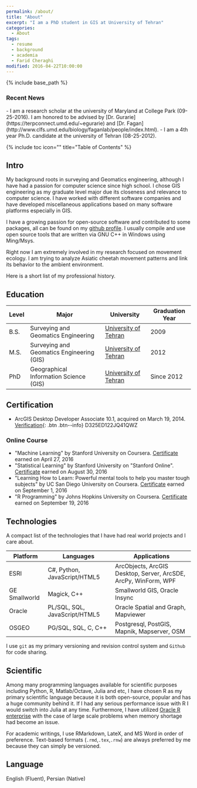```yaml
---
permalink: /about/
title: "About"
excerpt: "I am a PhD student in GIS at University of Tehran"
categories:
  - About
tags:
  - resume
  - background
  - academia
  - Farid Cheraghi
modified: 2016-04-22T10:00:00
---
```


{% include base_path %}

<h3 class="archive__subtitle">Recent News</h3>
- I am a research scholar at the university of Maryland at College Park (09-25-2016). I am honored to be advised by [Dr. Gurarie](https://terpconnect.umd.edu/~egurarie) and [Dr. Fagan](http://www.clfs.umd.edu/biology/faganlab/people/index.html).
- I am a 4th year Ph.D. candidate at the university of Tehran (08-25-2012).
 
{% include toc icon="" title="Table of Contents" %}

## Intro

My background roots in surveying and Geomatics engineering, although I have had a passion for computer science since high school. I chose GIS engineering as my graduate level major due its closeness and relevance to computer science. I have worked with different software companies and have developed miscellaneous applications based on many software platforms especially in GIS.

I have a growing passion for open-source software and contributed to some packages, all can be found on my [github profile](https://github.com/faridcher). I usually compile and use open source tools that are written via GNU C++ in Windows using Ming/Msys.

Right now I am extremely involved in my research focused on movement ecology. I am trying to analyze Asiatic cheetah movement patterns and link its behavior to the ambient environment.

Here is a short list of my professional history.

## Education

|Level|Major|University|Graduation Year|
---|---|---|---|
B.S.|Surveying and Geomatics Engineering|[University of Tehran](http://ut.ac.ir/en)|2009|
M.S.|Surveying and Geomatics Engineering (GIS)|[University of Tehran](http://ut.ac.ir/en)|2012|
PhD|Geographical Information Science (GIS)|[University of Tehran](http://ut.ac.ir/en)|Since 2012|

## Certification
- ArcGIS Desktop Developer Associate 10.1, acquired on March 19, 2014.<br/>
[Verification](http://www.esri.com/CertificationVerification){: .btn .btn--info} D325ED122JQ41QWZ

### Online Course
- "Machine Learning" by Stanford University on Coursera. [Certificate](https://www.coursera.org/account/accomplishments/certificate/GZLLTAVPWQ3U) earned on April 27, 2016
- "Statistical Learning" by Stanford University on "Stanford Online". [Certificate](https://verify.lagunita.stanford.edu/SOA/15c78c5b8e984b288256bc4d4327f6c3) earned on August 30, 2016
- "Learning How to Learn: Powerful mental tools to help you master tough subjects" by UC San Diego University on Coursera. [Certificate](coursera.org/verify/UXGT3E57GERA) earned on September 1, 2016
- "R Programming" by Johns Hopkins University on Coursera. [Certificate](https://www.coursera.org/account/accomplishments/certificate/J6NKMQ5NU93A) earned on September 19, 2016

## Technologies
A compact list of the technologies that I have had real world projects and I care about.

|Platform|Languages|Applications|
---|---|---|
ESRI|C#, Python, JavaScript/HTML5|ArcObjects, ArcGIS Desktop, Server, ArcSDE, ArcPy, WinForm, WPF|
GE Smallworld|Magick, C++|Smallworld GIS, Oracle Insync|
Oracle|PL/SQL, SQL, JavaScript/HTML5|Oracle Spatial and Graph, Mapviewer|
OSGEO|PG/SQL, SQL, C, C++|Postgresql, PostGIS, Mapnik, Mapserver, OSM|

I use `git` as my primary versioning and revision control system and `Github` for code sharing.

## Scientific 
Among many programming languages available for scientific purposes including Python, R, Matlab/Octave, Julia and etc, I have chosen R as my primary scientific language because it is both open-source, popular and has a huge community behind it. If I had any serious performance issue with R I would switch into Julia at any time. Furthermore, I have utilized [Oracle R enterprise](http://www.oracle.com/technetwork/database/database-technologies/r/r-enterprise/overview/index.html) with the case of large scale problems when memory shortage had become an issue. 

For academic writings, I use RMarkdown, LateX, and MS Word in order of preference. Text-based formats (`.rmd`,`.tex`,`.rnw`) are always preferred by me because they can simply be versioned.

## Language
English (Fluent), Persian (Native)